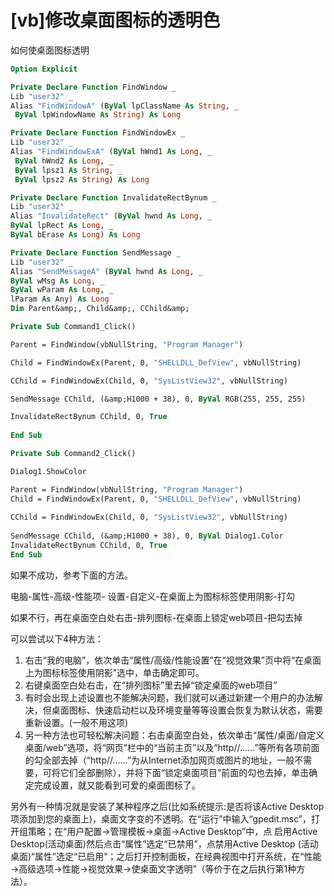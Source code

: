# [vb]修改桌面图标的透明色

如何使桌面图标透明

```vb
Option Explicit

Private Declare Function FindWindow _
Lib "user32" _
Alias "FindWindowA" (ByVal lpClassName As String, _
 ByVal lpWindowName As String) As Long

Private Declare Function FindWindowEx _
Lib "user32" _
Alias "FindWindowExA" (ByVal hWnd1 As Long, _
 ByVal hWnd2 As Long, _
 ByVal lpsz1 As String, _
 ByVal lpsz2 As String) As Long

Private Declare Function InvalidateRectBynum _
Lib "user32" _
Alias "InvalidateRect" (ByVal hwnd As Long, _
ByVal lpRect As Long, _
ByVal bErase As Long) As Long

Private Declare Function SendMessage _
Lib "user32" _
Alias "SendMessageA" (ByVal hwnd As Long, _
ByVal wMsg As Long, _
ByVal wParam As Long, _
lParam As Any) As Long
Dim Parent&amp;, Child&amp;, CChild&amp;

Private Sub Command1_Click()

Parent = FindWindow(vbNullString, "Program Manager")

Child = FindWindowEx(Parent, 0, "SHELLDLL_DefView", vbNullString)

CChild = FindWindowEx(Child, 0, "SysListView32", vbNullString)

SendMessage CChild, (&amp;H1000 + 38), 0, ByVal RGB(255, 255, 255)

InvalidateRectBynum CChild, 0, True
 
End Sub

Private Sub Command2_Click()

Dialog1.ShowColor

Parent = FindWindow(vbNullString, "Program Manager")
Child = FindWindowEx(Parent, 0, "SHELLDLL_DefView", vbNullString)
 
CChild = FindWindowEx(Child, 0, "SysListView32", vbNullString)
 
SendMessage CChild, (&amp;H1000 + 38), 0, ByVal Dialog1.Color
InvalidateRectBynum CChild, 0, True
End Sub
```
 

如果不成功，参考下面的方法。

电脑-属性-高级-性能项- 设置-自定义-在桌面上为图标标签使用阴影-打勾

如果不行，再在桌面空白处右击-排列图标-在桌面上锁定web项目-把勾去掉

可以尝试以下4种方法：

1. 右击“我的电脑”，依次单击“属性/高级/性能设置”在“视觉效果”页中将“在桌面上为图标标签使用阴影”选中，单击确定即可。
2. 右键桌面空白处右击，在“排列图标”里去掉“锁定桌面的web项目”
3. 有时会出现上述设置也不能解决问题，我们就可以通过新建一个用户的办法解决，但桌面图标、快速启动栏以及环境变量等等设置会恢复为默认状态，需要重新设置。(一般不用这项)
4. 另一种方法也可轻松解决问题：右击桌面空白处，依次单击“属性/桌面/自定义桌面/web”选项，将“网页”栏中的“当前主页”以及“http//......”等所有各项前面的勾全部去掉（“http//……”为从Internet添加网页或图片的地址，一般不需要，可将它们全部删除），并将下面“锁定桌面项目”前面的勾也去掉，单击确定完成设置，就又能看到可爱的桌面图标了。

另外有一种情况就是安装了某种程序之后(比如系统提示:是否将该Active Desktop项添加到您的桌面上)，桌面文字变的不透明。在“运行”中输入“gpedit.msc”，打开组策略；在“用户配置→管理模板→桌面→Active Desktop”中，点 启用Active Desktop(活动桌面)然后点击“属性”选定“已禁用”，点禁用Active Desktop (活动桌面)“属性”选定“已启用”；之后打开控制面板，在经典视图中打开系统，在“性能→高级选项→性能→视觉效果→使桌面文字透明”（等价于在之后执行第1种方法）。

